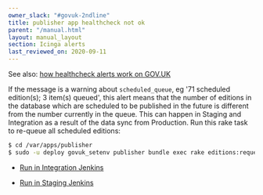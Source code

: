 ```yaml
---
owner_slack: "#govuk-2ndline"
title: publisher app healthcheck not ok
parent: "/manual.html"
layout: manual_layout
section: Icinga alerts
last_reviewed_on: 2020-09-11
---
```


See also: [how healthcheck alerts work on GOV.UK](app-healthcheck-not-ok.html)

If the message is a warning about `scheduled_queue`, eg '71 scheduled
edition(s); 3 item(s) queued', this alert means that the number of editions in
the database which are scheduled to be published in the future is different
from the number currently in the queue. This can happen in Staging and
Integration as a result of the data sync from Production. Run this rake task to
re-queue all scheduled editions:

```sh
$ cd /var/apps/publisher
$ sudo -u deploy govuk_setenv publisher bundle exec rake editions:requeue_scheduled_for_publishing
```

- [Run in Integration Jenkins](https://deploy.integration.publishing.service.gov.uk/job/run-rake-task/parambuild/?TARGET_APPLICATION=publisher&MACHINE_CLASS=backend&RAKE_TASK=editions:requeue_scheduled_for_publishing)

- [Run in Staging Jenkins](https://deploy.staging.govuk.digital/job/run-rake-task/parambuild/?TARGET_APPLICATION=publisher&MACHINE_CLASS=backend&RAKE_TASK=editions:requeue_scheduled_for_publishing)
